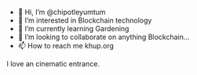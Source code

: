 - 👋 Hi, I’m @chipotleyumtum
- 👀 I’m interested in Blockchain technology
- 🌱 I’m currently learning Gardening
- 💞️ I’m looking to collaborate on anything Blockchain...
- 📫 How to reach me khup.org

I love an cinematic entrance.

<!---
chipotleyumtum/chipotleyumtum is a ✨ special ✨ repository because its `README.md` (this file) appears on your GitHub profile.
You can click the Preview link to take a look at your changes.
--->
